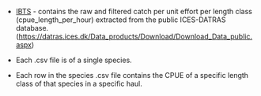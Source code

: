 - [IBTS](IBTS) - contains the raw and filtered catch per unit effort per length class (cpue_length_per_hour) extracted from the public ICES-DATRAS database.
  (https://datras.ices.dk/Data_products/Download/Download_Data_public.aspx)
  
 - Each .csv file is of a single species.
 - Each row in the species .csv file contains the CPUE of a specific length class of that species in a specific haul.
